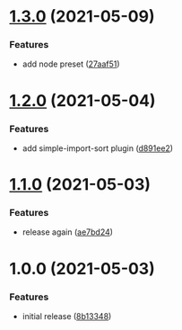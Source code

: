 # [1.3.0](https://github.com/faergeek/eslint-config/compare/v1.2.0...v1.3.0) (2021-05-09)


### Features

* add node preset ([27aaf51](https://github.com/faergeek/eslint-config/commit/27aaf5137928f2612ca378a41e15543cbb41b658))

# [1.2.0](https://github.com/faergeek/eslint-config/compare/v1.1.0...v1.2.0) (2021-05-04)


### Features

* add simple-import-sort plugin ([d891ee2](https://github.com/faergeek/eslint-config/commit/d891ee21bd11966badb530a69c7f0960b0212222))

# [1.1.0](https://github.com/faergeek/eslint-config/compare/v1.0.0...v1.1.0) (2021-05-03)


### Features

* release again ([ae7bd24](https://github.com/faergeek/eslint-config/commit/ae7bd24a8552630d64fbc2ed9e8a80e8c7d98099))

# 1.0.0 (2021-05-03)


### Features

* initial release ([8b13348](https://github.com/faergeek/eslint-config/commit/8b1334805e5f8408bd834151b27548eb31104070))
